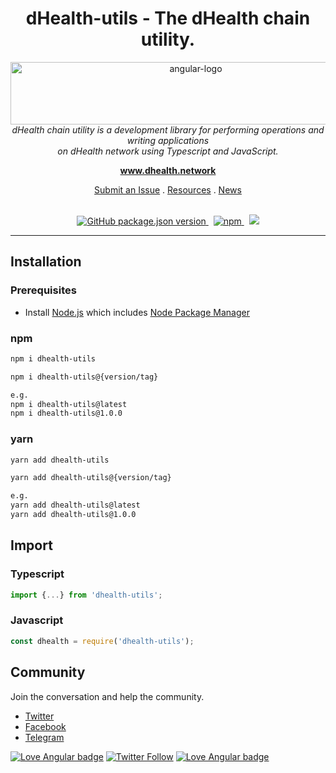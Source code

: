 <h1 align="center">dHealth-utils - The dHealth chain utility.</h1>

<p align="center">
  <img src="https://dhealth.network/wp-content/uploads/2021/08/dHealth-Network-Logo-blue.png" alt="angular-logo" width="577" height="100"/>
  <br>
  <i>dHealth chain utility is a development library for performing operations and writing applications
  <br> on dHealth network using Typescript and JavaScript.</i>
  <br>
</p>

<p align="center">
  <a href="https://www.dhealth.network"><strong>www.dhealth.network</strong></a>
  <br>
</p>

<p align="center">
  <!-- <a href="CONTRIBUTING.md">Contributing Guidelines</a>
  · -->
  <a href="https://github.com/dHealth-Symbol-Lab/dhealth-utils/issues">Submit an Issue</a>
  .
  <a href="https://dhealth.network/resources">Resources</a>
  .
  <a href="https://dhealth.network/news">News</a>
  <br>
  <br>
</p>

<p align="center">
  <a href="https://www.npmjs.com/package/dhealth-utils">
    <img alt="GitHub package.json version" src="https://img.shields.io/github/package-json/v/dHealth-Symbol-Lab/dhealth-utils?color=bright%20green&label=Github&logo=github">
  </a>&nbsp;
  <a href="https://www.npmjs.com/package/dhealth-utils">
    <img alt="npm" src="https://img.shields.io/npm/v/dhealth-utils?color=bright%20green&label=NPM%20Package&logo=npm">
  </a>&nbsp;
  <a href="https://t.me/dHealthCommunity">
    <img src="https://img.shields.io/badge/Telegram-dHealthCommunity-informational?style=flat&logo=telegram" />
  </a>
</p>

<hr>

## Installation

### Prerequisites

- Install [Node.js] which includes [Node Package Manager][npm]
### npm
```sh
npm i dhealth-utils
```
```sh
npm i dhealth-utils@{version/tag}

e.g.
npm i dhealth-utils@latest
npm i dhealth-utils@1.0.0
```

### yarn
```sh
yarn add dhealth-utils
```

```sh
yarn add dhealth-utils@{version/tag}

e.g.
yarn add dhealth-utils@latest
yarn add dhealth-utils@1.0.0
```
## Import

### Typescript
```ts
import {...} from 'dhealth-utils';
```

### Javascript
```js
const dhealth = require('dhealth-utils');
```



## Community

Join the conversation and help the community.

- [Twitter][twitter]
- [Facebook][facebook]
- [Telegram][telegram]

[![Love Angular badge](https://img.shields.io/badge/Web-dhealth.network-blue)](https://www.dhealth.network)
[![Twitter Follow](https://img.shields.io/twitter/follow/dHealth_Network?style=social)](https://twitter.com/dHealth_Network)
[![Love Angular badge](https://img.shields.io/badge/Telegram-dHealthCommunity-informational?style=flat&logo=telegram)](https://t.me/dHealthCommunity)


<!-- [contributing]: CONTRIBUTING.md
[changelog]: CHANGELOG.md
[codeofconduct]: CODE_OF_CONDUCT.md -->
[node.js]: https://nodejs.org/
[npm]: https://www.npmjs.com/get-npm
[twitter]: https://twitter.com/dHealth_Network
[meetup]: https://www.meetup.com/find/?keywords=angular"
[facebook]: https://www.facebook.com/dhealthfoundation
[telegram]: https://t.me/dHealthCommunity

